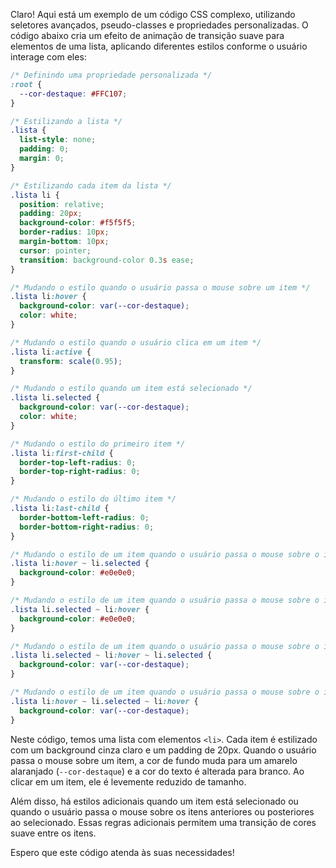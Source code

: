 Claro! Aqui está um exemplo de um código CSS complexo, utilizando seletores avançados, pseudo-classes e propriedades personalizadas. O código abaixo cria um efeito de animação de transição suave para elementos de uma lista, aplicando diferentes estilos conforme o usuário interage com eles:

```css
/* Definindo uma propriedade personalizada */
:root {
  --cor-destaque: #FFC107;
}

/* Estilizando a lista */
.lista {
  list-style: none;
  padding: 0;
  margin: 0;
}

/* Estilizando cada item da lista */
.lista li {
  position: relative;
  padding: 20px;
  background-color: #f5f5f5;
  border-radius: 10px;
  margin-bottom: 10px;
  cursor: pointer;
  transition: background-color 0.3s ease;
}

/* Mudando o estilo quando o usuário passa o mouse sobre um item */
.lista li:hover {
  background-color: var(--cor-destaque);
  color: white;
}

/* Mudando o estilo quando o usuário clica em um item */
.lista li:active {
  transform: scale(0.95);
}

/* Mudando o estilo quando um item está selecionado */
.lista li.selected {
  background-color: var(--cor-destaque);
  color: white;
}

/* Mudando o estilo do primeiro item */
.lista li:first-child {
  border-top-left-radius: 0;
  border-top-right-radius: 0;
}

/* Mudando o estilo do último item */
.lista li:last-child {
  border-bottom-left-radius: 0;
  border-bottom-right-radius: 0;
}

/* Mudando o estilo de um item quando o usuário passa o mouse sobre o item anterior */
.lista li:hover ~ li.selected {
  background-color: #e0e0e0;
}

/* Mudando o estilo de um item quando o usuário passa o mouse sobre o item posterior */
.lista li.selected ~ li:hover {
  background-color: #e0e0e0;
}

/* Mudando o estilo de um item quando o usuário passa o mouse sobre o item anterior e posterior */
.lista li.selected ~ li:hover ~ li.selected {
  background-color: var(--cor-destaque);
}

/* Mudando o estilo de um item quando o usuário passa o mouse sobre o item posterior e anterior */
.lista li:hover ~ li.selected ~ li:hover {
  background-color: var(--cor-destaque);
}
```

Neste código, temos uma lista com elementos `<li>`. Cada item é estilizado com um background cinza claro e um padding de 20px. Quando o usuário passa o mouse sobre um item, a cor de fundo muda para um amarelo alaranjado (`--cor-destaque`) e a cor do texto é alterada para branco. Ao clicar em um item, ele é levemente reduzido de tamanho.

Além disso, há estilos adicionais quando um item está selecionado ou quando o usuário passa o mouse sobre os itens anteriores ou posteriores ao selecionado. Essas regras adicionais permitem uma transição de cores suave entre os itens.

Espero que este código atenda às suas necessidades!